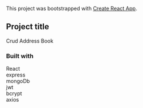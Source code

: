 This project was bootstrapped with [Create React App](https://github.com/facebook/create-react-app).

## Project title

Crud Address Book

### Built with
React <br>
express <br>
mongoDb <br>
jwt <br>
bcrypt <br>
axios <br>

